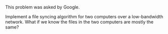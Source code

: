This problem was asked by Google.

Implement a file syncing algorithm for two computers over a low-bandwidth network. What if we know the files in the two computers are mostly the same?

